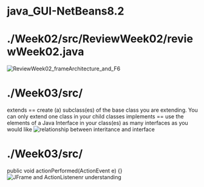 # java_GUI-NetBeans8.2

# ./Week02/src/ReviewWeek02/reviewWeek02.java
![ReviewWeek02_frameArchitecture_and_F6](https://user-images.githubusercontent.com/47160450/65817014-48be1080-e1fa-11e9-9ca9-ddcc33c7886c.png)

# ./Week03/src/
extends == create (a) subclass(es) of the base class you are extending. You can only extend one class in your child classes
implements == use the elements of a Java Interface in your class(es) as many interfaces as you would like
![relationship between interitance and interface](https://user-images.githubusercontent.com/47160450/66156895-823bb500-e61a-11e9-8f14-e63daff8d5c0.png)
# ./Week03/src/
public void actionPerformed(ActionEvent e) {}
![JFrame and ActionListenenr understanding](https://user-images.githubusercontent.com/47160450/66155242-1a379f80-e617-11e9-83ba-de9abd39b73f.png)
